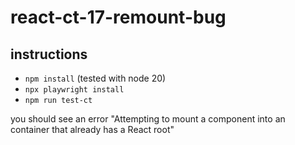 # react-ct-17-remount-bug

## instructions

- `npm install` (tested with node 20)
- `npx playwright install`
- `npm run test-ct`

you should see an error "Attempting to mount a component into an container that already has a React root"
